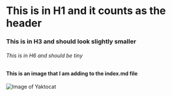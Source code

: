 # This is in H1 and it counts as the header
### This is in H3 and should look slightly smaller 
###### This is in H6 and should be tiny
#### This is an image that I am adding to the index.md file 
![Image of Yaktocat](https://octodex.github.com/images/yaktocat.png)
